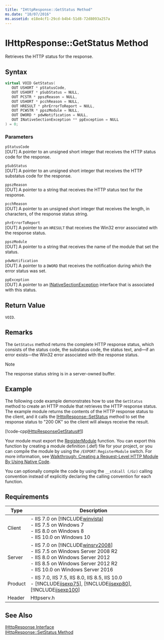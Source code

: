 ```yaml
---
title: "IHttpResponse::GetStatus Method"
ms.date: "10/07/2016"
ms.assetid: e18e4cf1-29cd-b4b4-51d8-72d8093a257a
---
```

# IHttpResponse::GetStatus Method
Retrieves the HTTP status for the response.  
  
## Syntax  
  
```cpp  
virtual VOID GetStatus(  
   OUT USHORT * pStatusCode,  
   OUT USHORT * pSubStatus = NULL,  
   OUT PCSTR * ppszReason = NULL,  
   OUT USHORT * pcchReason = NULL,  
   OUT HRESULT * phrErrorToReport = NULL,  
   OUT PCWSTR * ppszModule = NULL,  
   OUT DWORD * pdwNotification = NULL,  
   OUT INativeSectionException ** ppException = NULL  
) = 0;  
```  
  
### Parameters  
 `pStatusCode`  
 [OUT] A pointer to an unsigned short integer that receives the HTTP status code for the response.  
  
 `pSubStatus`  
 [OUT] A pointer to an unsigned short integer that receives the HTTP substatus code for the response.  
  
 `ppszReason`  
 [OUT] A pointer to a string that receives the HTTP status text for the response.  
  
 `pcchReason`  
 [OUT] A pointer to an unsigned short integer that receives the length, in characters, of the response status string.  
  
 `phrErrorToReport`  
 [OUT] A pointer to an `HRESULT` that receives the Win32 error associated with the response status.  
  
 `ppszModule`  
 [OUT] A pointer to a string that receives the name of the module that set the status.  
  
 `pdwNotification`  
 [OUT] A pointer to a `DWORD` that receives the notification during which the error status was set.  
  
 `ppException`  
 [OUT] A pointer to an [INativeSectionException](https://msdn.microsoft.com/89e76f37-6196-566b-c07a-f756855d097c) interface that is associated with this status.  
  
## Return Value  
 `VOID`.  
  
## Remarks  
 The `GetStatus` method returns the complete HTTP response status, which consists of the status code, the substatus code, the status text, and—if an error exists—the Win32 error associated with the response status.  
  
> [!NOTE]
>  The response status string is in a server-owned buffer.  
  
## Example  
 The following code example demonstrates how to use the `GetStatus` method to create an HTTP module that retrieves the HTTP response status. The example module returns the contents of the HTTP response status to the client, and it calls the [IHttpResponse::SetStatus](../../web-development-reference/native-code-api-reference/ihttpresponse-setstatus-method.md) method to set the response status to "200 OK" so the client will always receive the result.  
  
 [!code-cpp[IHttpResponseGetStatus#1](../../../samples/snippets/cpp/VS_Snippets_IIS/IIS7/IHttpResponseGetStatus/cpp/IHttpResponseGetStatus.cpp#1)]  
  
 Your module must export the [RegisterModule](../../web-development-reference/native-code-api-reference/pfn-registermodule-function.md) function. You can export this function by creating a module definition (.def) file for your project, or you can compile the module by using the `/EXPORT:RegisterModule` switch. For more information, see [Walkthrough: Creating a Request-Level HTTP Module By Using Native Code](../../web-development-reference/native-code-development-overview/walkthrough-creating-a-request-level-http-module-by-using-native-code.md).  
  
 You can optionally compile the code by using the `__stdcall (/Gz)` calling convention instead of explicitly declaring the calling convention for each function.  
  
## Requirements  
  
|Type|Description|  
|----------|-----------------|  
|Client|-   IIS 7.0 on [!INCLUDE[winvista](../../wmi-provider/includes/winvista-md.md)]<br />-   IIS 7.5 on Windows 7<br />-   IIS 8.0 on Windows 8<br />-   IIS 10.0 on Windows 10|  
|Server|-   IIS 7.0 on [!INCLUDE[winsrv2008](../../wmi-provider/includes/winsrv2008-md.md)]<br />-   IIS 7.5 on Windows Server 2008 R2<br />-   IIS 8.0 on Windows Server 2012<br />-   IIS 8.5 on Windows Server 2012 R2<br />-   IIS 10.0 on Windows Server 2016|  
|Product|-   IIS 7.0, IIS 7.5, IIS 8.0, IIS 8.5, IIS 10.0<br />-   [!INCLUDE[iisexp75](../../web-development-reference/native-code-api-reference/includes/iisexp75-md.md)], [!INCLUDE[iisexp80](../../web-development-reference/native-code-api-reference/includes/iisexp80-md.md)], [!INCLUDE[iisexp100](../../web-development-reference/native-code-api-reference/includes/iisexp100-md.md)]|  
|Header|Httpserv.h|  
  
## See Also  
 [IHttpResponse Interface](../../web-development-reference/native-code-api-reference/ihttpresponse-interface.md)   
 [IHttpResponse::SetStatus Method](../../web-development-reference/native-code-api-reference/ihttpresponse-setstatus-method.md)
